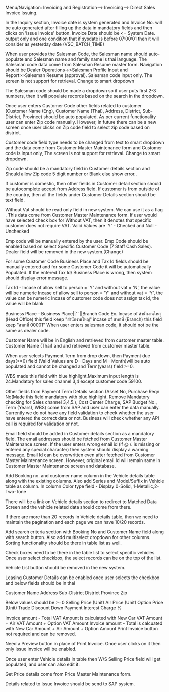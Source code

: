 Menu/Navigation: Invoicing and Registration--> Invoicing--> Direct Sales Invoice Issuing.

In the Inquiry section, Invoice date is system generated and Invoice No. will be auto generated after filling up the data in mandatory fields and then clicks on ’Issue Invoice' button. Invoice Date should be <= System Date. output only and one condition that if sysdate is before 07:00:01 then it will consider as yesterday date (VSC_BATCH_TIME)

When user provides the Salesman Code, the Salesman name should auto-populate and Salesman name and family name is thai language. The Salesman code data come from Salesman Resume master form. Navigation should be Dealer Operations->>Salesman Profile Input and Report>>Salesman Resume (approval). 
Salesman code input only. The screen is not support for retrieval. Change to smart dropdown

The Salesman code should be made a dropdown so if user puts first 2-3 numbers, then it will populate records based on the search in the dropdown.

Once user enters Customer Code other fields related to customer (Customer Name (Eng), Customer Name (Thai), Address, District, Sub-District, Province) should be auto populated. As per current functionality user can enter Zip code manually. However, in future there can be a new screen once user clicks on Zip code field to select zip code based on district.

 Customer code field type needs to be changed from text to smart dropdown and the data come from Customer Master Maintenance form and Customer code is input only, The screen is not support for retrieval. Change to smart dropdown. 
 
 Zip code should be a mandatory field in Customer details section and Should allow Zip code 5 digit number or Blank else show error.. 

If customer is domestic, then other fields in Customer detail section should be autocomplete accept from Address field. If customer is from outside of the country, then all the fields under Customer Details section should be text field. 

Without Vat should be read only field in new system. We can use it as a flag . This data come from Customer Master Maintenance form. If user would have selected check box for Without VAT, then it denotes that specific customer does not require VAT. Valid Values are 'Y' - Checked and Null - Unchecked

Emp code will be manually entered by the user. Emp Code should be enabled based on select Specific Customer Code (7 Staff Cash Sales). Dealer field will be removed in the new system.(Change)

For some Customer Code Business Place and Tax Id fields should be manually entered and for some Customer Code it will be automatically Populated. If the entered Tax Id/ Business Place is wrong, then system should display error message.

Tax Id - Incase of allow sell to person = 'Y' and without vat = 'N', the value will be numeric
Incase of allow sell to person = 'Y' and without vat = 'Y', the value can be numeric
Incase of customer code does not assign tax id, the value will be blank

Business Place - Business Place||' '||Branch Code 
Ex. Incase of สำนักงานใหญ่ (Head Office) this field keep "สำนักงานใหญ่"
incase of สาขาที่ (Branch) this field keep "สาขาที่ 00001"
When user enters salesman code, it should not be the same as dealer code.

Customer Name will be in English and retrieved from customer master table.
Customer Name (Thai) and and retrieved from customer master table.

When user selects Payment Term from drop down, then Payment due days(>=0) field (Valid Values are D - Days and M - Month)will be auto populated and cannot be changed and Term(years) field >=0.

WBS made this field with blue highlight.Maximum input length is 24.Mandatory for sales channel 3,4 except customer code 59100.

Other fields from Payment Term Details section (Asset No, Purchase Reqn No(Made this field mandatory with blue highlight.
Remove Mandatory checking for Sales channel 3,4,5.), Cost Center Charge, SAP Budget No., Term (Years), WBS) come from SAP and user can enter the data manually. Currently we do not have any field validation to check whether the user have entered the correct data or not. Business will check whether any API call is required for validation or not.

Email field should be added in Customer details section as a mandatory field. The email addresses should be fetched from Customer Master Maintenance screen. If the user enters wrong email id (if @ /. is missing or entered any special character) then system should display a warning message. Email Id can be overwritten even after fetched from Customer Master Maintenance screen. However, original email Id will remain same in Customer Master Maintenance screen and database.

Add Booking no. and customer name column in the Vehicle details table along with the existing columns. Also add Series and Model/Suffix in Vehicle table as column. In column Color type field - Display 0-Solid, 1-Metallic,2-Two-Tone

There will be a link on Vehicle details section to redirect to Matched Data Screen and the vehicle related data should come from there.

If there are more than 20 records in Vehicle details table, then we need to maintain the pagination and each page we can have 10/20 records.

Add search criteria section with Booking No and Customer Name field along with search button. Also add multiselect dropdown for other columns. Sorting functionality should be there in table list as well.

Check boxes need to be there in the table list to select specific vehicles. Once user select checkbox, the select records can be on the top of the list.

Vehicle List button should be removed in the new system.

Leasing Customer Details can be enabled once user selects the checkbox and below fields should be in thai

Customer Name
Address
Sub-District
District
Province
Zip


Below values should be >=0
Selling Price (Unit)
Air Price (Unit)
Option Price (Unit)
Trade Discount
Down Payment
Interest Charge %

Invoice amount - Total VAT Amount is calculated with New Car VAT Amount + Air VAT Amount + Option VAT Amount
Invoice amount - Total is calcuated with New Car Amount + Air Amount + Option Amount
Print Invoice button not required and can be removed.

Need a Preview button in place of Print Invoice. Once user clicks on it then only Issue invoice will be enabled.

Once user enter Vehicle details in table then W/S Selling Price field will get populated, and user can also edit it.

Get Price details come from Price Master Maintenance form.

Details related to Issue Invoice should be send to SAP system.
